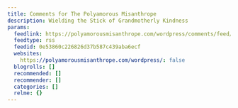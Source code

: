 ```yaml
---
title: Comments for The Polyamorous Misanthrope
description: Wielding the Stick of Grandmotherly Kindness
params:
  feedlink: https://polyamorousmisanthrope.com/wordpress/comments/feed/
  feedtype: rss
  feedid: 0e53860c226826d37b587c439aba6ecf
  websites:
    https://polyamorousmisanthrope.com/wordpress/: false
  blogrolls: []
  recommended: []
  recommender: []
  categories: []
  relme: {}
---
```

